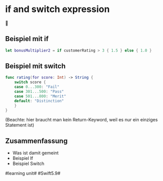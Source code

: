 # if and switch expression
🔀

## Beispiel mit if

```swift
let bonusMultiplier2 = if customerRating > 3 { 1.5 } else { 1.0 }
```

## Beispiel mit switch

```swift
func rating(for score: Int) -> String {
	switch score {
	case 0...300: "Fail"
	case 301...500: "Pass"
	case 501...800: "Merit"
	default: "Distinction"
	}
}
```

(Beachte: hier braucht man kein Return-Keyword, weil es nur ein einziges Statement ist)


## Zusammenfassung
- Was ist damit gemeint
- Beispiel If
- Beispiel Switch

#learning unit# #Swift5.9#
